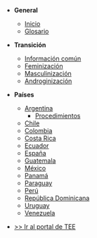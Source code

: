 - **General**
    - [Inicio](pages/inicio.md)
    - [Glosario](pages/glosario.md)

- **Transición**
    - [Información común](pages/transicion/informacion-comun.md)
    - [Feminización](pages/transicion/feminizacion.md)
    - [Masculinización](pages/transicion/masculinizacion.md)
    - [Androginización](pages/transicion/androginizacion.md)

- **Países**
    - [Argentina](pages/paises/argentina.md)
        - [Procedimientos](pages/paises/argentina/procedimientos.md)
    - [Chile](pages/paises/chile.md)
    - [Colombia](pages/paises/colombia.md)
    - [Costa Rica](pages/paises/costa-rica.md)
    - [Ecuador](pages/paises/ecuador.md)
    - [España](pages/paises/espana.md)
    - [Guatemala](pages/paises/guatemala.md)
    - [México](pages/paises/mexico.md)
    - [Panamá](pages/paises/panama.md)
    - [Paraguay](pages/paises/paraguay.md)
    - [Perú](pages/paises/peru.md)
    - [República Dominicana](pages/paises/republica-dominicana.md)
    - [Uruguay](pages/paises/uruguay.md)
    - [Venezuela](pages/paises/venezuela.md)

- [>> Ir al portal de TEE](https://www.transespdiscord.net/)
